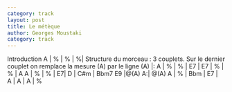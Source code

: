 ```yaml
---
category: track
layout: post
title: Le métèque
author: Georges Moustaki
category: track
---
```



Introduction 
<canvas class="chords">
A | % | % | %|
</canvas>
Structure du morceau : 3 couplets. Sur le dernier couplet 
on remplace la mesure (A) par le ligne (A)
<canvas class="chords">
|: A | % | % | E7 | E7 | % | % | A
A | % | % | E7| D | C#m | Bbm7 E9 |@(A) A:|
@(A) A | % | Bbm | E7 | A | A | A | %
</canvas>

